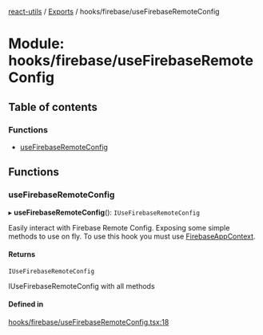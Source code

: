 [react-utils](../README.md) / [Exports](../modules.md) / hooks/firebase/useFirebaseRemoteConfig

# Module: hooks/firebase/useFirebaseRemoteConfig

## Table of contents

### Functions

- [useFirebaseRemoteConfig](hooks_firebase_useFirebaseRemoteConfig.md#usefirebaseremoteconfig)

## Functions

### useFirebaseRemoteConfig

▸ **useFirebaseRemoteConfig**(): `IUseFirebaseRemoteConfig`

Easily interact with Firebase Remote Config. Exposing some simple methods to use on fly.
To use this hook you must use [FirebaseAppContext](../../contexts/firebase/FirebaseAppContext.tsx).

#### Returns

`IUseFirebaseRemoteConfig`

IUseFirebaseRemoteConfig with all methods

#### Defined in

[hooks/firebase/useFirebaseRemoteConfig.tsx:18](https://github.com/mts88/react-utils/blob/1b73292/lib/hooks/firebase/useFirebaseRemoteConfig.tsx#L18)
